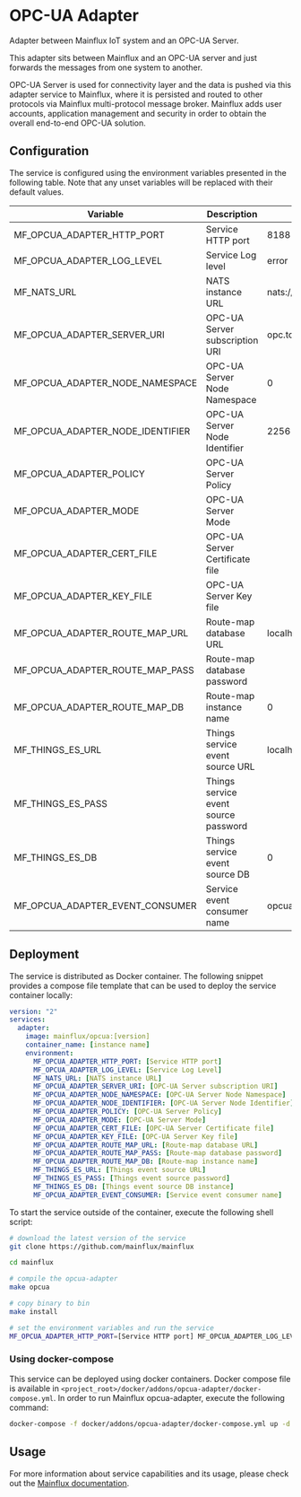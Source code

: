 # OPC-UA Adapter
Adapter between Mainflux IoT system and an OPC-UA Server.

This adapter sits between Mainflux and an OPC-UA server and just forwards the messages from one system to another.

OPC-UA Server is used for connectivity layer and the data is pushed via this adapter service to Mainflux, where it is persisted and routed to other protocols via Mainflux multi-protocol message broker. Mainflux adds user accounts, application management and security in order to obtain the overall end-to-end OPC-UA solution.

## Configuration

The service is configured using the environment variables presented in the
following table. Note that any unset variables will be replaced with their
default values.

| Variable                         | Description                          | Default                    |
|----------------------------------|--------------------------------------|----------------------------|
| MF_OPCUA_ADAPTER_HTTP_PORT       | Service HTTP port                    | 8188                       |
| MF_OPCUA_ADAPTER_LOG_LEVEL       | Service Log level                    | error                      |
| MF_NATS_URL                      | NATS instance URL                    | nats://localhost:4222      |
| MF_OPCUA_ADAPTER_SERVER_URI      | OPC-UA Server subscription URI       | opc.tcp://opcua.rocks:4840 |
| MF_OPCUA_ADAPTER_NODE_NAMESPACE  | OPC-UA Server Node Namespace         | 0                          |
| MF_OPCUA_ADAPTER_NODE_IDENTIFIER | OPC-UA Server Node Identifier        | 2256                       |
| MF_OPCUA_ADAPTER_POLICY          | OPC-UA Server Policy                 |                            |
| MF_OPCUA_ADAPTER_MODE            | OPC-UA Server Mode                   |                            |
| MF_OPCUA_ADAPTER_CERT_FILE       | OPC-UA Server Certificate file       |                            |
| MF_OPCUA_ADAPTER_KEY_FILE        | OPC-UA Server Key file               |                            |
| MF_OPCUA_ADAPTER_ROUTE_MAP_URL   | Route-map database URL               | localhost:6379             |
| MF_OPCUA_ADAPTER_ROUTE_MAP_PASS  | Route-map database password          |                            |
| MF_OPCUA_ADAPTER_ROUTE_MAP_DB    | Route-map instance name              | 0                          |
| MF_THINGS_ES_URL                 | Things service event source URL      | localhost:6379             |
| MF_THINGS_ES_PASS                | Things service event source password |                            |
| MF_THINGS_ES_DB                  | Things service event source DB       | 0                          |
| MF_OPCUA_ADAPTER_EVENT_CONSUMER  | Service event consumer name          | opcua                      |

## Deployment

The service is distributed as Docker container. The following snippet provides
a compose file template that can be used to deploy the service container locally:

```yaml
version: "2"
services:
  adapter:
    image: mainflux/opcua:[version]
    container_name: [instance name]
    environment:
      MF_OPCUA_ADAPTER_HTTP_PORT: [Service HTTP port]
      MF_OPCUA_ADAPTER_LOG_LEVEL: [Service Log Level]
      MF_NATS_URL: [NATS instance URL]
      MF_OPCUA_ADAPTER_SERVER_URI: [OPC-UA Server subscription URI]
      MF_OPCUA_ADAPTER_NODE_NAMESPACE: [OPC-UA Server Node Namespace]
      MF_OPCUA_ADAPTER_NODE_IDENTIFIER: [OPC-UA Server Node Identifier]
      MF_OPCUA_ADAPTER_POLICY: [OPC-UA Server Policy]
      MF_OPCUA_ADAPTER_MODE: [OPC-UA Server Mode]
      MF_OPCUA_ADAPTER_CERT_FILE: [OPC-UA Server Certificate file]
      MF_OPCUA_ADAPTER_KEY_FILE: [OPC-UA Server Key file]
      MF_OPCUA_ADAPTER_ROUTE_MAP_URL: [Route-map database URL]
      MF_OPCUA_ADAPTER_ROUTE_MAP_PASS: [Route-map database password]
      MF_OPCUA_ADAPTER_ROUTE_MAP_DB: [Route-map instance name]
      MF_THINGS_ES_URL: [Things event source URL]
      MF_THINGS_ES_PASS: [Things event source password]
      MF_THINGS_ES_DB: [Things event source DB instance]
      MF_OPCUA_ADAPTER_EVENT_CONSUMER: [Service event consumer name]
```

To start the service outside of the container, execute the following shell script:

```bash
# download the latest version of the service
git clone https://github.com/mainflux/mainflux

cd mainflux

# compile the opcua-adapter
make opcua

# copy binary to bin
make install

# set the environment variables and run the service
MF_OPCUA_ADAPTER_HTTP_PORT=[Service HTTP port] MF_OPCUA_ADAPTER_LOG_LEVEL=[OPC-UA Adapter Log Level] MF_NATS_URL=[NATS instance URL] MF_OPCUA_ADAPTER_SERVER_URI=[OPC-UA Server subscription URI] MF_OPCUA_ADAPTER_NODE_NAMESPACE=[OPC-UA Server Node Namespace] MF_OPCUA_ADAPTER_NODE_IDENTIFIER=[OPC-UA Server Node Identifier] MF_OPCUA_ADAPTER_POLICY=[OPC-UA Server Policy] MF_OPCUA_ADAPTER_MODE=[OPC-UA Server Mode] MF_OPCUA_ADAPTER_CERT_FILE=[OPC-UA Server Certificate file] MF_OPCUA_ADAPTER_KEY_FILE=[OPC-UA Server Key file] MF_OPCUA_ADAPTER_ROUTE_MAP_URL=[Route-map database URL] MF_OPCUA_ADAPTER_ROUTE_MAP_PASS=[Route-map database password] MF_OPCUA_ADAPTER_ROUTE_MAP_DB=[Route-map instance name] MF_THINGS_ES_URL=[Things service event source URL] MF_THINGS_ES_PASS=[Things service event source password] MF_THINGS_ES_DB=[Things service event source password] MF_OPCUA_ADAPTER_EVENT_CONSUMER=[OPC-UA adapter instance name] $GOBIN/mainflux-opcua
```

### Using docker-compose

This service can be deployed using docker containers.
Docker compose file is available in `<project_root>/docker/addons/opcua-adapter/docker-compose.yml`. In order to run Mainflux opcua-adapter, execute the following command:

```bash
docker-compose -f docker/addons/opcua-adapter/docker-compose.yml up -d
```

## Usage

For more information about service capabilities and its usage, please check out
the [Mainflux documentation](https://mainflux.readthedocs.io/en/latest/opcua/).
